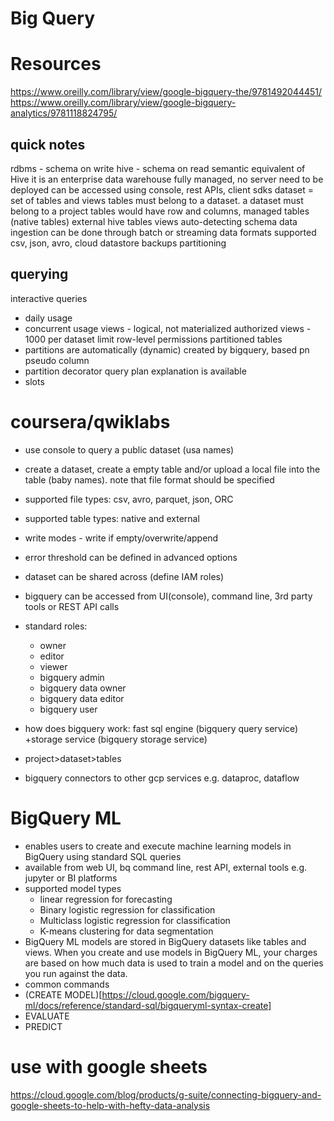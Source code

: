 # Big Query

# Resources
https://www.oreilly.com/library/view/google-bigquery-the/9781492044451/
https://www.oreilly.com/library/view/google-bigquery-analytics/9781118824795/

## quick notes
rdbms - schema on write
hive - schema on read
semantic equivalent of Hive
it is an enterprise data warehouse
fully managed, no server need to be deployed
can be accessed using console, rest APIs, client sdks
dataset = set of tables and views
tables must belong to a dataset. a dataset must belong to a project
tables would have row and columns, 
managed tables (native tables)
external hive tables
views
auto-detecting schema
data ingestion can be done through batch or streaming
data formats supported
csv, json, avro, cloud datastore backups
partitioning

## querying
interactive queries
- daily usage
- concurrent usage
views - logical, not materialized
authorized views - 1000 per dataset limit
row-level permissions
partitioned tables
- partitions are automatically (dynamic) created by bigquery, based pn pseudo column
- partition decorator
query plan explanation is available
- slots

# coursera/qwiklabs
- use console to query a public dataset (usa names)
- create a dataset, create a empty table and/or upload a local file into the table (baby names). note that file format should be specified
- supported file types: csv, avro, parquet, json, ORC
- supported table types: native and external
- write modes - write if empty/overwrite/append
- error threshold can be defined in advanced options
- dataset can be shared across (define IAM roles)
- bigquery can be accessed from UI(console), command line, 3rd party tools or REST API calls
- standard roles: 
  - owner
  - editor
  - viewer
  - bigquery admin
  - bigquery data owner
  - bigquery data editor
  - bigquery user

- how does bigquery work: fast sql engine (bigquery query service) +storage service (bigquery storage service)
- project>dataset>tables
- bigquery connectors to other gcp services e.g. dataproc, dataflow

# BigQuery ML
- enables users to create and execute machine learning models in BigQuery using standard SQL queries
- available from web UI, bq command line, rest API, external tools e.g. jupyter or BI platforms
- supported model types
  - linear regression for forecasting
  - Binary logistic regression for classification
  - Multiclass logistic regression for classification
  - K-means clustering for data segmentation
 - BigQuery ML models are stored in BigQuery datasets like tables and views. When you create and use models in BigQuery ML, your charges are based on how much data is used to train a model and on the queries you run against the data.
 - common commands
  - (CREATE MODEL)[https://cloud.google.com/bigquery-ml/docs/reference/standard-sql/bigqueryml-syntax-create]
  - EVALUATE
  - PREDICT

# use with google sheets
https://cloud.google.com/blog/products/g-suite/connecting-bigquery-and-google-sheets-to-help-with-hefty-data-analysis
